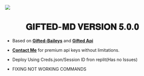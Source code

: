 <a><img src='https://i.imgur.com/LyHic3i.gif'/></a>
<h1 align="center"> 𝐆𝐈𝐅𝐓𝐄𝐃-𝐌𝐃 𝐕𝐄𝐑𝐒𝐈𝐎𝐍 𝟓.𝟎.𝟎 </h1>

- Based on **[Gifted-Baileys](https://www.npmjs.com/package/gifted-baileys)** and **[Gifted Api](https://giftedapis.us.kg)**
- **[Contact Me](https://giftedapis.us.kg/contact)** for premium api keys without limitations.
- Deploy Using Creds.json/Session ID fron replit(Has no Issues)

- FIXING NOT WORKING COMMANDS
